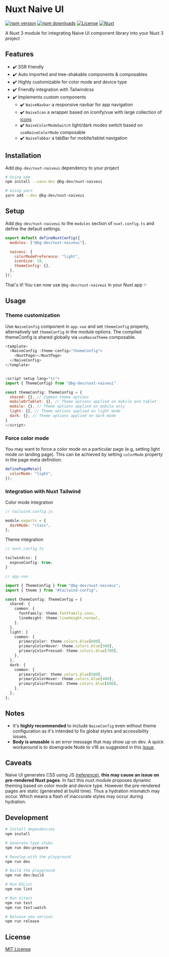 # Nuxt Naive UI

[![npm version][npm-version-src]][npm-version-href]
[![npm downloads][npm-downloads-src]][npm-downloads-href]
[![License][license-src]][license-href]
[![Nuxt][nuxt-src]][nuxt-href]

A Nuxt 3 module for integrating Naive UI component library into your Nuxt 3 project

## Features

- ✔️ SSR friendly
- ✔️ Auto imported and tree-shakable components & composables
- ✔️ Highly customizable for color mode and device type
- ✔️ Friendly integration with Tailwindcss
- ✔️ Implements custom components
  - ✔️ `NaiveNavbar` a responsive navbar for app navigation
  - ✔️ `NaiveIcon` a wrapper based on iconify/vue with large collection of [icons](https://icones.js.org/)
  - ✔️ `NaiveColorModeSwitch` light/dark modes switch based on `useNaiveColorMode` composable
  - ✔️ `NaiveTabbar` a tabBar for mobile/tablet navigation

## Installation

Add `@bg-dev/nuxt-naiveui` dependency to your project

```bash
# Using npm
npm install --save-dev @bg-dev/nuxt-naiveui

# Using yarn
yarn add --dev @bg-dev/nuxt-naiveui
```

## Setup

Add `@bg-dev/nuxt-naiveui` to the `modules` section of `nuxt.config.ts` and define the default settings.

```js
export default defineNuxtConfig({
  modules: ["@bg-dev/nuxt-naiveui"],

  naiveui: {
    colorModePreference: "light",
    iconSize: 18,
    themeConfig: {},
  },
});
```

That's it! You can now use `@bg-dev/nuxt-naiveui` in your Nuxt app ✨

## Usage

### Theme customization

Use `NaiveConfig` component in `app.vue` and set `themeConfig` property, alternatively set `themeConfig` in the module options. The compiled themeConfig is shared globally via `useNaiveTheme` composable.

```javascript
<template>
  <NaiveConfig :theme-config="themeConfig">
    <NuxtPage></NuxtPage>
  </NaiveConfig>
</template>


<script setup lang="ts">
import { ThemeConfig} from "@bg-dev/nuxt-naiveui"

const themeConfig: ThemeConfig = {
  shared: {}, // Common theme options
  mobileOrTablet: {}, // Theme options applied on mobile and tablet
  mobile: {}, // Theme options applied on mobile only
  light: {}, // Theme options applied on light mode
  dark: {}, // Theme options applied on dark mode
}
</script>
```

### Force color mode

You may want to force a color mode on a particular page (e.g, setting light mode on landing page). This can be achieved by setting `colorMode` property in the page meta definition.

```js
definePageMeta({
  colorMode: "light",
});
```

### Integration with Nuxt Tailwind

Color mode integration

```js
// tailwind.config.js

module.exports = {
  darkMode: "class",
};
```

Theme integration

```ts
// nuxt.config.ts

tailwindcss: {
  exposeConfig: true;
}
```

```ts
// app.vue

import { ThemeConfig } from "@bg-dev/nuxt-naiveui";
import { theme } from "#tailwind-config";

const themeConfig: ThemeConfig = {
  shared: {
    common: {
      fontFamily: theme.fontFamily.sans,
      lineHeight: theme.lineHeight.normal,
    },
  },
  light: {
    common: {
      primaryColor: theme.colors.blue[600],
      primaryColorHover: theme.colors.blue[500],
      primaryColorPressed: theme.colors.blue[700],
    },
  },
  dark: {
    common: {
      primaryColor: theme.colors.blue[500],
      primaryColorHover: theme.colors.blue[400],
      primaryColorPressed: theme.colors.blue[600],
    },
  },
};
```

## Notes

- It's **highly recommended** to include `NaiveConfig` even without theme configuration as it's intended to fix global styles and accessibility issues.
- **Body is unusable** is an error message that may show up on dev. A quick workaround is to downgrade Node to v16 as suggested in this [issue](https://github.com/nuxt/nuxt/issues/19245).

## Caveats

Naive UI generates CSS using JS [(reference)](https://www.npmjs.com/package/css-render), **this may cause an issue on pre-rendered Nuxt pages**. In fact this nuxt module proposes dynamic theming based on color mode and device type. However the pre-rendered pages are static (generated at build time). Thus a hydration mismatch may occur. Which means a flash of inaccurate styles may occur during hydration.

## Development

```bash
# Install dependencies
npm install

# Generate type stubs
npm run dev:prepare

# Develop with the playground
npm run dev

# Build the playground
npm run dev:build

# Run ESLint
npm run lint

# Run Vitest
npm run test
npm run test:watch

# Release new version
npm run release
```

## License

[MIT License](./LICENSE)

[npm-version-src]: https://img.shields.io/npm/v/@bg-dev/nuxt-naiveui/latest.svg?style=flat&colorA=18181B&colorB=28CF8D
[npm-version-href]: https://npmjs.com/package/@bg-dev/nuxt-naiveui
[npm-downloads-src]: https://img.shields.io/npm/dm/@bg-dev/nuxt-naiveui.svg?style=flat&colorA=18181B&colorB=28CF8D
[npm-downloads-href]: https://npmjs.com/package/@bg-dev/nuxt-naiveui
[license-src]: https://img.shields.io/npm/l/@bg-dev/nuxt-naiveui.svg?style=flat&colorA=18181B&colorB=28CF8D
[license-href]: https://npmjs.com/package/@bg-dev/nuxt-naiveui
[nuxt-src]: https://img.shields.io/badge/Nuxt-18181B?logo=nuxt.js
[nuxt-href]: https://nuxt.com
